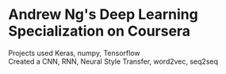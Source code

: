 # Andrew Ng's Deep Learning Specialization on Coursera
Projects used Keras, numpy, Tensorflow  
Created a CNN, RNN, Neural Style Transfer, word2vec, seq2seq  

